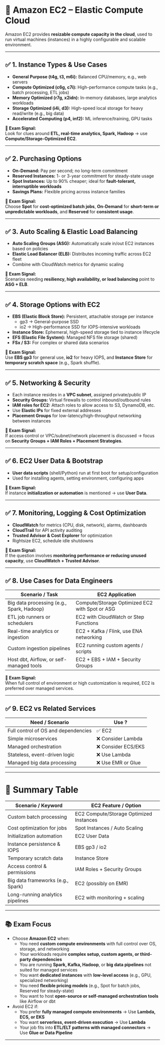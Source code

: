 # 📘 Amazon EC2 – Elastic Compute Cloud

Amazon EC2 provides **resizable compute capacity in the cloud**, used to run virtual machines (instances) in a highly configurable and scalable environment.

---

## ✅ 1. Instance Types & Use Cases

* **General Purpose (t4g, t3, m6i):** Balanced CPU/memory, e.g., web servers  
* **Compute Optimized (c6g, c7i):** High-performance compute tasks (e.g., batch processing, ETL jobs)  
* **Memory Optimized (r7g, x2idn):** In-memory databases, large analytics workloads  
* **Storage Optimized (i4i, d3):** High-speed local storage for heavy read/write (e.g., big data)  
* **Accelerated Computing (p4, inf2):** ML inference/training, GPU tasks  

**📌 Exam Signal:**  
Look for clues around **ETL, real-time analytics, Spark, Hadoop** → use **Compute/Storage-Optimized EC2**.

---

## ✅ 2. Purchasing Options

* **On-Demand:** Pay per second; no long-term commitment  
* **Reserved Instances:** 1- or 3-year commitment for steady-state usage  
* **Spot Instances:** Up to 90% cheaper; ideal for **fault-tolerant, interruptible workloads**  
* **Savings Plans:** Flexible pricing across instance families  

**📌 Exam Signal:**  
Choose **Spot** for **cost-optimized batch jobs**, **On-Demand** for **short-term or unpredictable workloads**, and **Reserved** for **consistent usage**.

---

## ✅ 3. Auto Scaling & Elastic Load Balancing

* **Auto Scaling Groups (ASG):** Automatically scale in/out EC2 instances based on policies  
* **Elastic Load Balancer (ELB):** Distributes incoming traffic across EC2 fleet  
* Combine with CloudWatch metrics for dynamic scaling  

**📌 Exam Signal:**  
Scenarios needing **resiliency, high availability, or load balancing** point to **ASG + ELB**.

---

## ✅ 4. Storage Options with EC2

* **EBS (Elastic Block Store):** Persistent, attachable storage per instance  
  * gp3 → General-purpose SSD  
  * io2 → High-performance SSD for IOPS-intensive workloads  
* **Instance Store:** Ephemeral, high-speed storage tied to instance lifecycle  
* **EFS (Elastic File System):** Managed NFS file storage (shared)  
* **FSx / S3:** For complex or shared data scenarios  

**📌 Exam Signal:**  
Use **EBS gp3** for general use, **io2** for heavy IOPS, and **Instance Store** for **temporary scratch space** (e.g., Spark shuffle).

---

## ✅ 5. Networking & Security

* Each instance resides in a **VPC subnet**, assigned private/public IP  
* **Security Groups:** Virtual firewalls to control inbound/outbound rules  
* **IAM roles for EC2:** Attach roles to allow access to S3, DynamoDB, etc.  
* Use **Elastic IPs** for fixed external addresses  
* **Placement Groups** for low-latency/high-throughput networking between instances  

**📌 Exam Signal:**  
If access control or VPC/subnet/network placement is discussed → focus on **Security Groups + IAM Roles + Placement Strategies**.

---

## ✅ 6. EC2 User Data & Bootstrap

* **User data scripts** (shell/Python) run at first boot for setup/configuration  
* Used for installing agents, setting environment, configuring apps  

**📌 Exam Signal:**  
If instance **initialization or automation** is mentioned → use **User Data**.

---

## ✅ 7. Monitoring, Logging & Cost Optimization

* **CloudWatch** for metrics (CPU, disk, network), alarms, dashboards  
* **CloudTrail** for API activity auditing  
* **Trusted Advisor & Cost Explorer** for optimization  
* Rightsize EC2, schedule idle shutdowns  

**📌 Exam Signal:**  
If the question involves **monitoring performance or reducing unused capacity**, use **CloudWatch + Trusted Advisor**.

---

## ✅ 8. Use Cases for Data Engineers

| Scenario / Task                           | EC2 Application                                |
| ----------------------------------------- | ---------------------------------------------- |
| Big data processing (e.g., Spark, Hadoop) | Compute/Storage Optimized EC2 with Spot or ASG |
| ETL job runners or schedulers             | EC2 with CloudWatch or Step Functions          |
| Real-time analytics or ingestion          | EC2 + Kafka / Flink, use ENA networking        |
| Custom ingestion pipelines                | EC2 running custom agents / scripts            |
| Host dbt, Airflow, or self-managed tools  | EC2 + EBS + IAM + Security Groups              |

**📌 Exam Signal:**  
When full control of environment or high customization is required, EC2 is preferred over managed services.

---

## ✅ 9. EC2 vs Related Services

| Need / Scenario                     | Use ?           | 
| ----------------------------------- | ------------------ | 
| Full control of OS and dependencies | ✅ EC2              |                
| Simple microservices                | ❌ Consider Lambda  |                  
| Managed orchestration               | ❌ Consider ECS/EKS |                
| Stateless, event-driven logic       | ❌ Use Lambda       |                 
| Managed big data processing         | ❌ Use EMR or Glue  |                 

---

# 🧠 Summary Table

| Scenario / Keyword                | EC2 Feature / Option                    |
| --------------------------------- | --------------------------------------- |
| Custom batch processing           | EC2 Compute/Storage Optimized Instances |
| Cost optimization for jobs        | Spot Instances / Auto Scaling           |
| Initialization automation         | EC2 User Data                           |
| Instance persistence & IOPS       | EBS gp3 / io2                           |
| Temporary scratch data            | Instance Store                          |
| Access control & permissions      | IAM Roles + Security Groups             |
| Big data frameworks (e.g., Spark) | EC2 (possibly on EMR)                   |
| Long-running analytics pipelines  | EC2 with monitoring + scaling           |

---

## 📚 Exam Focus

- Choose **Amazon EC2** when:  
  - You need **custom compute environments** with full control over OS, storage, and networking  
  - Your workloads require **complex setup, custom agents, or third-party dependencies**  
  - You are running **Spark, Kafka, Hadoop**, or **big data pipelines** not suited for managed services  
  - You want **dedicated instances** with **low-level access** (e.g., GPU, specialized networking)  
  - You need **flexible pricing models** (e.g., Spot for batch jobs, Reserved for steady-state)  
  - You want to host **open-source or self-managed orchestration tools** like Airflow or dbt  
- Avoid EC2 if:  
  - You prefer **fully managed compute environments** → Use **Lambda, ECS, or EKS**  
  - You want **serverless, event-driven execution** → Use **Lambda**  
  - Your job fits into **ETL/ELT patterns with managed connectors** → Use **Glue or Data Pipeline**

---

